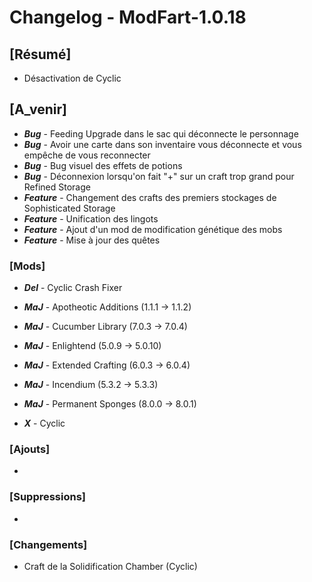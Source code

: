 # Changelog - ModFart-1.0.18

## [Résumé]
- Désactivation de Cyclic

## [A_venir]
- ***Bug*** - Feeding Upgrade dans le sac qui déconnecte le personnage
- ***Bug*** - Avoir une carte dans son inventaire vous déconnecte et vous empêche de vous reconnecter
- ***Bug*** - Bug visuel des effets de potions
- ***Bug*** - Déconnexion lorsqu'on fait "+" sur un craft trop grand pour Refined Storage
- ***Feature*** - Changement des crafts des premiers stockages de Sophisticated Storage
- ***Feature*** - Unification des lingots
- ***Feature*** - Ajout d'un mod de modification génétique des mobs
- ***Feature*** - Mise à jour des quêtes

### [Mods]
- ***Del*** - Cyclic Crash Fixer

- ***MaJ*** - Apotheotic Additions (1.1.1 -> 1.1.2)
- ***MaJ*** - Cucumber Library (7.0.3 -> 7.0.4)
- ***MaJ*** - Enlightend (5.0.9 -> 5.0.10)
- ***MaJ*** - Extended Crafting (6.0.3 -> 6.0.4)
- ***MaJ*** - Incendium (5.3.2 -> 5.3.3)
- ***MaJ*** - Permanent Sponges (8.0.0 -> 8.0.1)

- ***X*** - Cyclic

### [Ajouts]
- 

### [Suppressions]
- 

### [Changements]
- Craft de la Solidification Chamber (Cyclic)